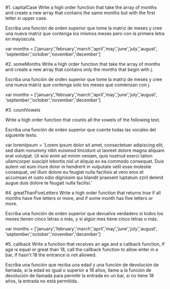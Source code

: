 #1. capitalCase
Write a high order function that take the array of months and create a new array that contains the same months but with the first letter in upper case.

Escriba una función de orden superior que tome la matriz de meses y cree una nueva matriz que contenga los mismos meses pero con la primera letra en mayúscula.

var months = ['january','february','march','april','may','june','july','august', 'september','october','november','december']


#2. someMonths
Write a high order function that take the array of months and create a new array that contains only the months that begin with j.

Escriba una función de orden superior que tome la matriz de meses y cree una nueva matriz que contenga solo los meses que comienzan con j.

var months = ['january','february','march','april','may','june','july','august', 'september','october','november','december']

#3. countVowels

Write a high order function that counts all the vowels of the following text.

Escriba una función de orden superior que cuente todas las vocales del siguiente texto.

var loremIpsum = 'Lorem ipsum dolor sit amet, consectetuer adipiscing elit, sed diam nonummy nibh euismod tincidunt ut laoreet dolore magna aliquam erat volutpat. Ut wisi enim ad minim veniam, quis nostrud exerci tation ullamcorper suscipit lobortis nisl ut aliquip ex ea commodo consequat. Duis autem vel eum iriure dolor in hendrerit in vulputate velit esse molestie consequat, vel illum dolore eu feugiat nulla facilisis at vero eros et accumsan et iusto odio dignissim qui blandit praesent luptatum zzril delenit augue duis dolore te feugait nulla facilisi.'


#4. greatThanFiveLetters
Write a high order function that returns true if all months have five letters or more, and if some month has five letters or more.

Escriba una función de orden superior que devuelva verdadero si todos los meses tienen cinco letras o más, y si algún mes tiene cinco letras o más.

var months = ['january','february','march','april','may','june','july','august', 'september','october','november','december']


#5. callback
Write a function that receives an age and a callback function, if age is equal or great than 18, call the callback function to allow enter in a bar, if hasn't 18 the entrance is not allowed.

Escriba una función que reciba una edad y una función de devolución de llamada, si la edad es igual o superior a 18 años, llame a la función de devolución de llamada para permitir la entrada en un bar, si no tiene 18 años, la entrada no está permitida.